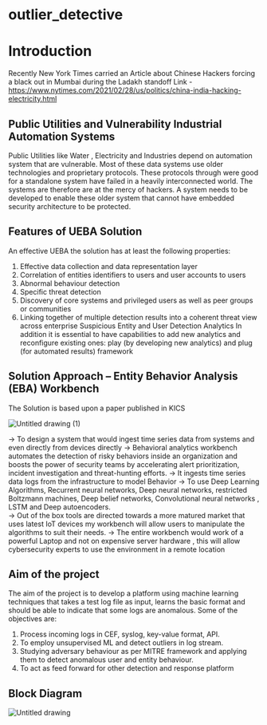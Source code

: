 # outlier_detective

# Introduction

Recently New York Times carried an Article about Chinese Hackers forcing a black out in Mumbai during the Ladakh standoff 
Link - https://www.nytimes.com/2021/02/28/us/politics/china-india-hacking-electricity.html

## Public Utilities and Vulnerability Industrial Automation Systems 

Public Utilities like Water , Electricity and Industries depend on automation system that are vulnerable. Most of these data systems use older technologies and proprietary protocols. These protocols through were good for a standalone system have failed in a heavily interconnected world. The systems are therefore are at the mercy of hackers. A system needs to be developed to enable these older system that cannot have embedded security architecture to be protected. 

## Features of UEBA Solution

An effective UEBA the solution has at least the following properties:  
1. Effective data collection and data representation layer 
2. Correlation of entities identifiers to users and user accounts to users 
3. Abnormal behaviour detection 
4. Specific threat detection 
5. Discovery of core systems and privileged users as well as peer groups or communities 
6. Linking together of multiple detection results into a coherent threat view across enterprise Suspicious Entity and User Detection Analytics 
In addition it is essential to have capabilities to add new analytics and reconfigure existing ones: play (by developing new analytics) and plug (for automated results) framework

## Solution Approach – Entity Behavior Analysis (EBA) Workbench

The Solution is based upon a paper published in KICS

![Untitled drawing (1)](https://user-images.githubusercontent.com/46192583/153341783-3778ffde-8f27-4f2f-a74f-d9b7c57494de.jpg)

-> To design a system that would ingest time series data from systems and even directly from devices directly 
-> Behavioral analytics workbench automates the detection of risky behaviors inside	an organization and boosts the power of security teams by accelerating alert prioritization, incident investigation and threat-hunting efforts.
-> It ingests time series data logs from the infrastructure to model Behavior 
-> To use Deep Learning Algorithms, Recurrent neural networks, Deep neural networks, restricted Boltzmann machines, Deep belief networks, Convolutional neural networks , LSTM and Deep autoencoders.  
-> Out of the box tools are directed towards a more matured market that uses latest IoT devices my workbench will allow users to manipulate the algorithms to suit their needs.
-> The entire workbench would work of a powerful Laptop and not on expensive server hardware , this will allow cybersecurity experts to use the environment in a remote location

## Aim of the project

The aim of the project is to develop a platform using machine learning techniques that takes a test log file as input, learns the basic format and should be able to indicate that some logs are anomalous. Some of the objectives are: 
1. Process incoming logs in CEF, syslog, key-value format, API. 
2. To employ unsupervised ML and detect outliers in log stream. 
3. Studying adversary behaviour as per MITRE framework and applying them to detect anomalous user and entity behaviour. 
4. To act as feed forward for other detection and response platform

## Block Diagram

![Untitled drawing](https://user-images.githubusercontent.com/46192583/153341600-8edf75ac-3da4-4df1-82e7-702b81ed2143.jpg)
